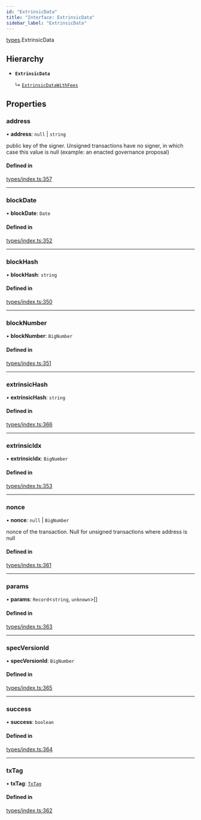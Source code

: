 ```yaml
---
id: "ExtrinsicData"
title: "Interface: ExtrinsicData"
sidebar_label: "ExtrinsicData"
---
```


[types](../../../modules/Types/Types.md).ExtrinsicData

## Hierarchy

- **`ExtrinsicData`**

  ↳ [`ExtrinsicDataWithFees`](../ExtrinsicDataWithFees/ExtrinsicDataWithFees.md)

## Properties

### address

• **address**: ``null`` \| `string`

public key of the signer. Unsigned transactions have no signer, in which case this value is null (example: an enacted governance proposal)

#### Defined in

[types/index.ts:357](https://github.com/PolymeshAssociation/polymesh-sdk/blob/d4e2c127f/src/types/index.ts#L357)

___

### blockDate

• **blockDate**: `Date`

#### Defined in

[types/index.ts:352](https://github.com/PolymeshAssociation/polymesh-sdk/blob/d4e2c127f/src/types/index.ts#L352)

___

### blockHash

• **blockHash**: `string`

#### Defined in

[types/index.ts:350](https://github.com/PolymeshAssociation/polymesh-sdk/blob/d4e2c127f/src/types/index.ts#L350)

___

### blockNumber

• **blockNumber**: `BigNumber`

#### Defined in

[types/index.ts:351](https://github.com/PolymeshAssociation/polymesh-sdk/blob/d4e2c127f/src/types/index.ts#L351)

___

### extrinsicHash

• **extrinsicHash**: `string`

#### Defined in

[types/index.ts:366](https://github.com/PolymeshAssociation/polymesh-sdk/blob/d4e2c127f/src/types/index.ts#L366)

___

### extrinsicIdx

• **extrinsicIdx**: `BigNumber`

#### Defined in

[types/index.ts:353](https://github.com/PolymeshAssociation/polymesh-sdk/blob/d4e2c127f/src/types/index.ts#L353)

___

### nonce

• **nonce**: ``null`` \| `BigNumber`

nonce of the transaction. Null for unsigned transactions where address is null

#### Defined in

[types/index.ts:361](https://github.com/PolymeshAssociation/polymesh-sdk/blob/d4e2c127f/src/types/index.ts#L361)

___

### params

• **params**: `Record`<`string`, `unknown`\>[]

#### Defined in

[types/index.ts:363](https://github.com/PolymeshAssociation/polymesh-sdk/blob/d4e2c127f/src/types/index.ts#L363)

___

### specVersionId

• **specVersionId**: `BigNumber`

#### Defined in

[types/index.ts:365](https://github.com/PolymeshAssociation/polymesh-sdk/blob/d4e2c127f/src/types/index.ts#L365)

___

### success

• **success**: `boolean`

#### Defined in

[types/index.ts:364](https://github.com/PolymeshAssociation/polymesh-sdk/blob/d4e2c127f/src/types/index.ts#L364)

___

### txTag

• **txTag**: [`TxTag`](../../../modules/Generated/Types/Types.md#txtag)

#### Defined in

[types/index.ts:362](https://github.com/PolymeshAssociation/polymesh-sdk/blob/d4e2c127f/src/types/index.ts#L362)
